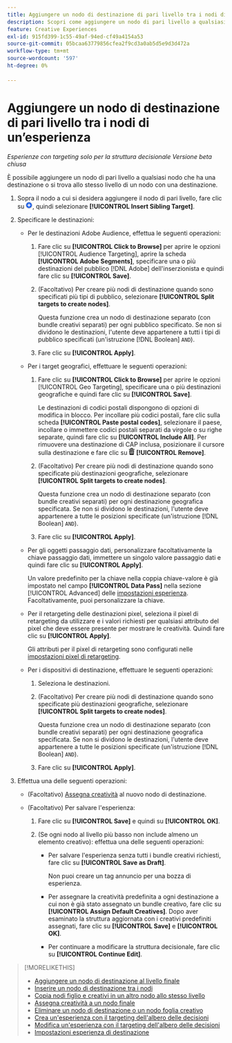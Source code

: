 ```yaml
---
title: Aggiungere un nodo di destinazione di pari livello tra i nodi di un’esperienza
description: Scopri come aggiungere un nodo di pari livello a qualsiasi nodo che ha una destinazione o si trova allo stesso livello di un nodo con una destinazione.
feature: Creative Experiences
exl-id: 915fd399-1c55-49af-94ed-cf49a4154a53
source-git-commit: 05bcaa63779856cfea2f9cd3a0ab5d5e9d3d472a
workflow-type: tm+mt
source-wordcount: '597'
ht-degree: 0%

---
```


# Aggiungere un nodo di destinazione di pari livello tra i nodi di un’esperienza

*Esperienze con targeting solo per la struttura decisionale*
*Versione beta chiusa*

È possibile aggiungere un nodo di pari livello a qualsiasi nodo che ha una destinazione o si trova allo stesso livello di un nodo con una destinazione.

<!-- 1. Open the decision tree:


In a new experience


In an existing experience,
 -->

1. Sopra il nodo a cui si desidera aggiungere il nodo di pari livello, fare clic su ![Aggiungi](/help/creative/assets/add.png "Aggiungi"), quindi selezionare **[!UICONTROL Insert Sibling Target]**.

1. Specificare le destinazioni:

   * Per le destinazioni Adobe Audience, effettua le seguenti operazioni:

      1. Fare clic su **[!UICONTROL Click to Browse]** per aprire le opzioni [!UICONTROL Audience Targeting], aprire la scheda **[!UICONTROL Adobe Segments]**, specificare una o più destinazioni del pubblico [!DNL Adobe] dell&#39;inserzionista e quindi fare clic su **[!UICONTROL Save]**.

      1. (Facoltativo) Per creare più nodi di destinazione quando sono specificati più tipi di pubblico, selezionare **[!UICONTROL Split targets to create nodes]**.

         Questa funzione crea un nodo di destinazione separato (con bundle creativi separati) per ogni pubblico specificato. Se non si dividono le destinazioni, l&#39;utente deve appartenere a tutti i tipi di pubblico specificati (un&#39;istruzione [!DNL Boolean] `AND`).

      1. Fare clic su **[!UICONTROL Apply]**.

   * Per i target geografici, effettuare le seguenti operazioni:

      1. Fare clic su **[!UICONTROL Click to Browse]** per aprire le opzioni [!UICONTROL Geo Targeting], specificare una o più destinazioni geografiche e quindi fare clic su **[!UICONTROL Save]**.

         Le destinazioni di codici postali dispongono di opzioni di modifica in blocco. Per incollare più codici postali, fare clic sulla scheda **[!UICONTROL Paste postal codes]**, selezionare il paese, incollare o immettere codici postali separati da virgole o su righe separate, quindi fare clic su **[!UICONTROL Include All]**. Per rimuovere una destinazione di CAP inclusa, posizionare il cursore sulla destinazione e fare clic su ![Rimuovi](/help/creative/assets/delete.png "Rimuovi") **[!UICONTROL Remove]**.

      1. (Facoltativo) Per creare più nodi di destinazione quando sono specificate più destinazioni geografiche, selezionare **[!UICONTROL Split targets to create nodes]**.

         Questa funzione crea un nodo di destinazione separato (con bundle creativi separati) per ogni destinazione geografica specificata. Se non si dividono le destinazioni, l&#39;utente deve appartenere a tutte le posizioni specificate (un&#39;istruzione [!DNL Boolean] `AND`).

      1. Fare clic su **[!UICONTROL Apply]**.

   * Per gli oggetti passaggio dati, personalizzare facoltativamente la chiave passaggio dati, immettere un singolo valore passaggio dati e quindi fare clic su **[!UICONTROL Apply]**.

     Un valore predefinito per la chiave nella coppia chiave-valore è già impostato nel campo **[!UICONTROL Data Pass]** nella sezione [!UICONTROL Advanced] delle [impostazioni esperienza](experience-settings-targeting.md). Facoltativamente, puoi personalizzare la chiave.

   * Per il retargeting delle destinazioni pixel, seleziona il pixel di retargeting da utilizzare e i valori richiesti per qualsiasi attributo del pixel che deve essere presente per mostrare le creatività. Quindi fare clic su **[!UICONTROL Apply]**.

     Gli attributi per il pixel di retargeting sono configurati nelle [impostazioni pixel di retargeting](/help/creative/pixels/retargeting-pixel-manage.md).

   * Per i dispositivi di destinazione, effettuare le seguenti operazioni:

      1. Seleziona le destinazioni.

      1. (Facoltativo) Per creare più nodi di destinazione quando sono specificate più destinazioni geografiche, selezionare **[!UICONTROL Split targets to create nodes]**.

         Questa funzione crea un nodo di destinazione separato (con bundle creativi separati) per ogni destinazione geografica specificata. Se non si dividono le destinazioni, l&#39;utente deve appartenere a tutte le posizioni specificate (un&#39;istruzione [!DNL Boolean] `AND`).

      1. Fare clic su **[!UICONTROL Apply]**.

1. Effettua una delle seguenti operazioni:

   * (Facoltativo) [Assegna creatività](experience-assign-creative-bundles.md) al nuovo nodo di destinazione.

   * (Facoltativo) Per salvare l&#39;esperienza:

      1. Fare clic su **[!UICONTROL Save]** e quindi su **[!UICONTROL OK]**.

      1. (Se ogni nodo al livello più basso non include almeno un elemento creativo): effettua una delle seguenti operazioni:

         * Per salvare l&#39;esperienza senza tutti i bundle creativi richiesti, fare clic su **[!UICONTROL Save as Draft]**.

           Non puoi creare un tag annuncio per una bozza di esperienza.

         * Per assegnare la creatività predefinita a ogni destinazione a cui non è già stato assegnato un bundle creativo, fare clic su **[!UICONTROL Assign Default Creatives]**. Dopo aver esaminato la struttura aggiornata con i creativi predefiniti assegnati, fare clic su **[!UICONTROL Save]** e **[!UICONTROL OK]**.

         * Per continuare a modificare la struttura decisionale, fare clic su **[!UICONTROL Continue Edit]**.

>[!MORELIKETHIS]
>
>* [Aggiungere un nodo di destinazione al livello finale](experience-target-node-add-final.md)
>* [Inserire un nodo di destinazione tra i nodi](experience-target-node-add-inner.md)
>* [Copia nodi figlio e creativi in un altro nodo allo stesso livello](experience-target-node-copy.md)
>* [Assegna creatività a un nodo finale](experience-assign-creative-bundles.md)
>* [Eliminare un nodo di destinazione o un nodo foglia creativo](/help/creative/experiences/experience-target-node-delete.md)
>* [Crea un&#39;esperienza con il targeting dell&#39;albero delle decisioni](experience-create-targeting.md)
>* [Modifica un&#39;esperienza con il targeting dell&#39;albero delle decisioni](experience-edit-targeting.md)
>* [Impostazioni esperienza di destinazione](experience-settings-targeting.md)

